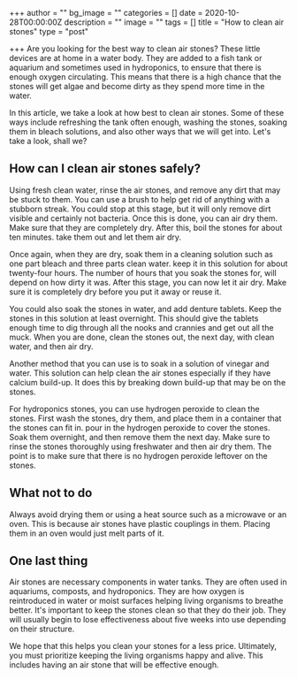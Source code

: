 +++
author = ""
bg_image = ""
categories = []
date = 2020-10-28T00:00:00Z
description = ""
image = ""
tags = []
title = "How to clean air stones"
type = "post"

+++
Are you looking for the best way to clean air stones? These little devices are at home in a water body. They are added to a fish tank or aquarium and sometimes used in hydroponics, to ensure that there is enough oxygen circulating. This means that there is a high chance that the stones will get algae and become dirty as they spend more time in the water.

In this article, we take a look at how best to clean air stones. Some of these ways include refreshing the tank often enough, washing the stones, soaking them in bleach solutions, and also other ways that we will get into. Let's take a look, shall we?

## How can I clean air stones safely?

Using fresh clean water, rinse the air stones, and remove any dirt that may be stuck to them. You can use a brush to help get rid of anything with a stubborn streak. You could stop at this stage, but it will only remove dirt visible and certainly not bacteria. Once this is done, you can air dry them. Make sure that they are completely dry. After this, boil the stones for about ten minutes. take them out and let them air dry.

Once again, when they are dry, soak them in a cleaning solution such as one part bleach and three parts clean water. keep it in this solution for about twenty-four hours. The number of hours that you soak the stones for, will depend on how dirty it was. After this stage, you can now let it air dry. Make sure it is completely dry before you put it away or reuse it.

You could also soak the stones in water, and add denture tablets. Keep the stones in this solution at least overnight. This should give the tablets enough time to dig through all the nooks and crannies and get out all the muck. When you are done, clean the stones out, the next day, with clean water, and then air dry.

Another method that you can use is to soak in a solution of vinegar and water. This solution can help clean the air stones especially if they have calcium build-up. It does this by breaking down build-up that may be on the stones.

For hydroponics stones, you can use hydrogen peroxide to clean the stones. First wash the stones, dry them, and place them in a container that the stones can fit in. pour in the hydrogen peroxide to cover the stones. Soak them overnight, and then remove them the next day. Make sure to rinse the stones thoroughly using freshwater and then air dry them. The point is to make sure that there is no hydrogen peroxide leftover on the stones.

## What not to do

Always avoid drying them or using a heat source such as a microwave or an oven. This is because air stones have plastic couplings in them. Placing them in an oven would just melt parts of it.

## One last thing

Air stones are necessary components in water tanks. They are often used in aquariums, composts, and hydroponics. They are how oxygen is reintroduced in water or moist surfaces helping living organisms to breathe better. It's important to keep the stones clean so that they do their job. They will usually begin to lose effectiveness about five weeks into use depending on their structure.

We hope that this helps you clean your stones for a less price. Ultimately, you must prioritize keeping the living organisms happy and alive. This includes having an air stone that will be effective enough.